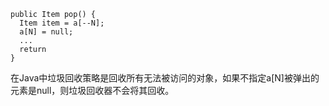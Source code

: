 ```
public Item pop() {
  Item item = a[--N];
  a[N] = null;
  ...
  return
}
```

在Java中垃圾回收策略是回收所有无法被访问的对象，如果不指定a[N]被弹出的元素是null，则垃圾回收器不会将其回收。
